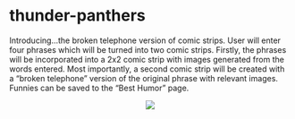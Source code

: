 # thunder-panthers

Introducing...the broken telephone version of comic strips. User will enter four phrases which will be turned into two comic strips. Firstly, the phrases will be incorporated into a 2x2 comic strip with images generated from the words entered. Most importantly, a second comic strip will be created with a “broken telephone” version of the original phrase with relevant images. Funnies can be saved to the “Best Humor” page. 

<p align="center">
<img src="http://i64.tinypic.com/jl2u6c.jpg">
</p>
